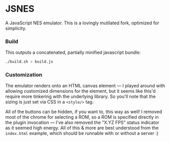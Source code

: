 # JSNES

A JavaScript NES emulator. This is a lovingly mutilated fork, optimized for simplicity.

### Build

This outputs a concatenated, partially minified javascript bundle:

```bash
./build.sh > build.js
```

### Customization

The emulator renders onto an HTML canvas element — I played around with allowing customized dimensions for the element, but it seems like this'd require more tinkering with the underlying library. So you'll note that the sizing is just set via CSS in a `<style/>` tag.

All of the buttons can be hidden, if you want to, this way as well! I removed most of the chrome for selecting a ROM, so a ROM is specified directly in the plugin invocation — I've also removed the "X.YZ FPS" status indicator as it seemed high energy. All of this & more are best understood from the `index.html` example, which should be runnable with or without a server :)
